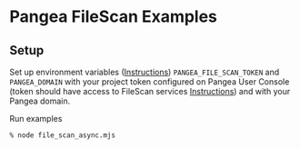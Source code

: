 # Pangea FileScan Examples

## Setup

Set up environment variables ([Instructions](https://pangea.cloud/docs/getting-started/integrate/#set-environment-variables)) `PANGEA_FILE_SCAN_TOKEN` and `PANGEA_DOMAIN` with your project token configured on Pangea User Console (token should have access to FileScan services [Instructions](https://pangea.cloud/docs/getting-started/configure-services/#configure-a-pangea-service)) and with your Pangea domain.

Run examples

```
% node file_scan_async.mjs
```
